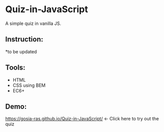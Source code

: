 # Quiz-in-JavaScript

A simple quiz in vanilla JS.

## Instruction: 
*to be updated 

## Tools: 
- HTML
- CSS using BEM
- EC6+

## Demo: 
https://gosia-ras.github.io/Quiz-in-JavaScript/ <- Click here to try out the quiz

